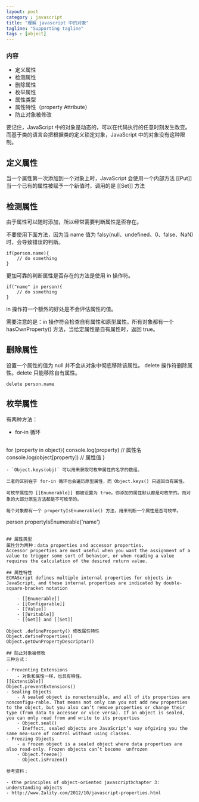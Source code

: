 ```yaml
---
layout: post
category : javascript
title: "理解 javascript 中的对象"
tagline: "Supporting tagline"
tags : [object]
---
```


### 内容

- 定义属性
- 检测属性
- 删除属性
- 枚举属性
- 属性类型
- 属性特性（property Attribute）
- 防止对象被修改

要记住，JavaScript 中的对象是动态的，可以在代码执行的任意时刻发生改变。而基于类的语言会把根据类的定义锁定对象，JavaScript 中的对象没有这种限制。

## 定义属性

当一个属性第一次添加到一个对象上时，JavaScript 会使用一个内部方法 [[Put]]
当一个已有的属性被赋予一个新值时，调用的是 [[Set]] 方法

## 检测属性

由于属性可以随时添加，所以经常需要判断属性是否存在。

不要使用下面方法，因为当 name 值为 falsy(null、undefined、0、false、NaN) 时，会导致错误的判断。

```
if(person.name){
	// do something
}
```

更加可靠的判断属性是否存在的方法是使用 in 操作符。

```
if("name" in person){
	// do something
}
```

in 操作符一个额外的好处是不会评估属性的值。

需要注意的是：in 操作符会检查自有属性和原型属性。所有对象都有一个 hasOwnProperty() 方法，当给定属性是自有属性时，返回 true。

## 删除属性
设置一个属性的值为 null 并不会从对象中彻底移除该属性。
delete 操作符删除属性。delete 只能移除自有属性。

```
delete person.name
```

## 枚举属性

有两种方法：

- for-in 循环

	```
for (property in object){
	console.log(property) // 属性名
	console.log(object[property]) // 属性值
}
```
- `Object.keys(obj)` 可以用来获取可枚举属性的名字的数组。

二者的区别在于 for-in 循环也会遍历原型属性，而 Object.keys() 只返回自有属性。

可枚举属性的 [[Enumerable]] 都被设置为 true。你添加的属性默认都是可枚举的。而对象的大部分原生方法都是不可枚举的。

每个对象都有一个 propertyIsEnumerable() 方法，用来判断一个属性是否可枚举。

```
person.propertyIsEnumerable('name')
```

## 属性类型
属性分为两种：data properties and accessor properties.
Accessor properties are most useful when you want the assignment of a value to trigger some sort of behavior, or when reading a value requires the calculation of the desired return value.

## 属性特性
ECMAScript defines multiple internal properties for objects in JavaScript, and these internal properties are indicated by double-square-bracket notation

    - [[Enumerable]]
    - [[Configurable]]
    - [[Value]]
    - [[Writable]]
    - [[Get]] and [[Set]]

Object .defineProperty() 修改属性特性
Object.defineProperties()
Object.getOwnPropertyDescriptor()

## 防止对象被修改
三种方式：

- Preventing Extensions
    - 对象和属性一样，也具有特性。
[[Extensible]]
Object.preventExtensions()
- Sealing Objects
    - A sealed object is nonextensible, and all of its properties are nonconfigu-rable. That means not only can you not add new properties to the object, but you also can’t remove properties or change their type (from data to accessor or vice versa). If an object is sealed, you can only read from and write to its properties
    - Object.seal()
    - Ineffect, sealed objects are JavaScript’s way ofgiving you the same mea-sure of control without using classes.
- Freezing Objects
    - a frozen object is a sealed object where data properties are also read-only. Frozen objects can’t become  unfrozen
    - Object.freeze()
    - Object.isFrozen()

参考资料：

- 《the principles of object-oriented javascript》chapter 3: understanding objects
- http://www.2ality.com/2012/10/javascript-properties.html